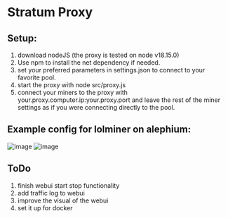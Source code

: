 # Stratum Proxy
## Setup:
1. download nodeJS (the proxy is tested on node v18.15.0)
2. Use npm to install the net dependency if needed.
3. set your preferred parameters in settings.json to connect to your favorite pool.
4. start the proxy with node src/proxy.js
5. connect your miners to the proxy with your.proxy.computer.ip:your.proxy.port and leave the rest of the miner settings as if you were connecting directly to the pool.

## Example config for lolminer on alephium:


![image](https://github.com/Morty135/StratumProxy/assets/59707384/af9fcc8f-2b72-48b1-b5cf-aac51515b1f7)
![image](https://github.com/Morty135/StratumProxy/assets/59707384/503eeac1-386f-487b-be52-e1201721fc29)

## ToDo
1. finish webui start stop functionality
2. add traffic log to webui
3. improve the visual of the webui
4. set it up for docker